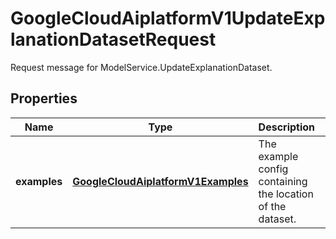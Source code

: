 

# GoogleCloudAiplatformV1UpdateExplanationDatasetRequest

Request message for ModelService.UpdateExplanationDataset.

## Properties

| Name | Type | Description | Notes |
|------------ | ------------- | ------------- | -------------|
|**examples** | [**GoogleCloudAiplatformV1Examples**](GoogleCloudAiplatformV1Examples.md) | The example config containing the location of the dataset. |  [optional] |



